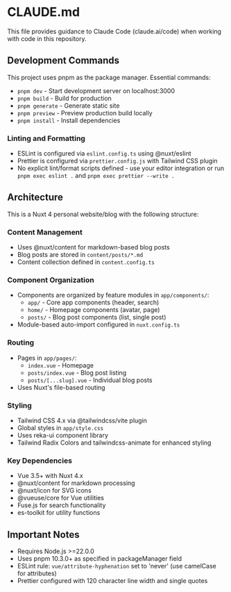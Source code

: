 # CLAUDE.md

This file provides guidance to Claude Code (claude.ai/code) when working with code in this repository.

## Development Commands

This project uses pnpm as the package manager. Essential commands:

- `pnpm dev` - Start development server on localhost:3000
- `pnpm build` - Build for production
- `pnpm generate` - Generate static site
- `pnpm preview` - Preview production build locally
- `pnpm install` - Install dependencies

### Linting and Formatting

- ESLint is configured via `eslint.config.ts` using @nuxt/eslint
- Prettier is configured via `prettier.config.js` with Tailwind CSS plugin
- No explicit lint/format scripts defined - use your editor integration or run `pnpm exec eslint .` and `pnpm exec prettier --write .`

## Architecture

This is a Nuxt 4 personal website/blog with the following structure:

### Content Management

- Uses @nuxt/content for markdown-based blog posts
- Blog posts are stored in `content/posts/*.md`
- Content collection defined in `content.config.ts`

### Component Organization

- Components are organized by feature modules in `app/components/`:
  - `app/` - Core app components (header, search)
  - `home/` - Homepage components (avatar, page)
  - `posts/` - Blog post components (list, single post)
- Module-based auto-import configured in `nuxt.config.ts`

### Routing

- Pages in `app/pages/`:
  - `index.vue` - Homepage
  - `posts/index.vue` - Blog post listing
  - `posts/[...slug].vue` - Individual blog posts
- Uses Nuxt's file-based routing

### Styling

- Tailwind CSS 4.x via @tailwindcss/vite plugin
- Global styles in `app/style.css`
- Uses reka-ui component library
- Tailwind Radix Colors and tailwindcss-animate for enhanced styling

### Key Dependencies

- Vue 3.5+ with Nuxt 4.x
- @nuxt/content for markdown processing
- @nuxt/icon for SVG icons
- @vueuse/core for Vue utilities
- Fuse.js for search functionality
- es-toolkit for utility functions

## Important Notes

- Requires Node.js >=22.0.0
- Uses pnpm 10.3.0+ as specified in packageManager field
- ESLint rule: `vue/attribute-hyphenation` set to 'never' (use camelCase for attributes)
- Prettier configured with 120 character line width and single quotes
